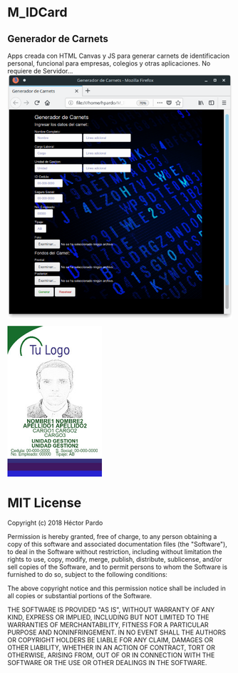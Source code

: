 # M_IDCard
## Generador de Carnets
Apps creada con HTML Canvas y JS para generar carnets de identificacion personal, funcional para empresas, colegios y otras aplicaciones. No requiere de Servidor...
![apps](https://github.com/hpardo79/M_IDCard/blob/master/PreviewApps.png "Visualizacion")

![carnet](https://github.com/hpardo79/M_IDCard/blob/master/carnet.jpg "Carnet Frontal Final")

# MIT License

Copyright (c) 2018 Héctor Pardo

Permission is hereby granted, free of charge, to any person obtaining a copy
of this software and associated documentation files (the "Software"), to deal
in the Software without restriction, including without limitation the rights
to use, copy, modify, merge, publish, distribute, sublicense, and/or sell
copies of the Software, and to permit persons to whom the Software is
furnished to do so, subject to the following conditions:

The above copyright notice and this permission notice shall be included in all
copies or substantial portions of the Software.

THE SOFTWARE IS PROVIDED "AS IS", WITHOUT WARRANTY OF ANY KIND, EXPRESS OR
IMPLIED, INCLUDING BUT NOT LIMITED TO THE WARRANTIES OF MERCHANTABILITY,
FITNESS FOR A PARTICULAR PURPOSE AND NONINFRINGEMENT. IN NO EVENT SHALL THE
AUTHORS OR COPYRIGHT HOLDERS BE LIABLE FOR ANY CLAIM, DAMAGES OR OTHER
LIABILITY, WHETHER IN AN ACTION OF CONTRACT, TORT OR OTHERWISE, ARISING FROM,
OUT OF OR IN CONNECTION WITH THE SOFTWARE OR THE USE OR OTHER DEALINGS IN THE
SOFTWARE.
